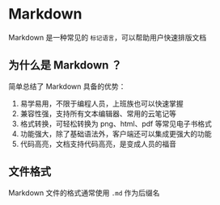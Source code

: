# Markdown

Markdown 是一种常见的 `标记语言`，可以帮助用户快速排版文档

## 为什么是 Markdown ？

简单总结了 Markdown 具备的优势：

1. 易学易用，不限于编程人员，上班族也可以快速掌握
2. 兼容性强，支持所有文本编辑器、常用的云笔记等
3. 格式转换，可轻松转换为 png、html、pdf 等常见电子书格式
4. 功能强大，除了基础语法外，客户端还可以集成更强大的功能
5. 代码高亮，文档支持代码高亮，是变成人员的福音

## 文件格式

Markdown 文件的格式通常使用 `.md` 作为后缀名
